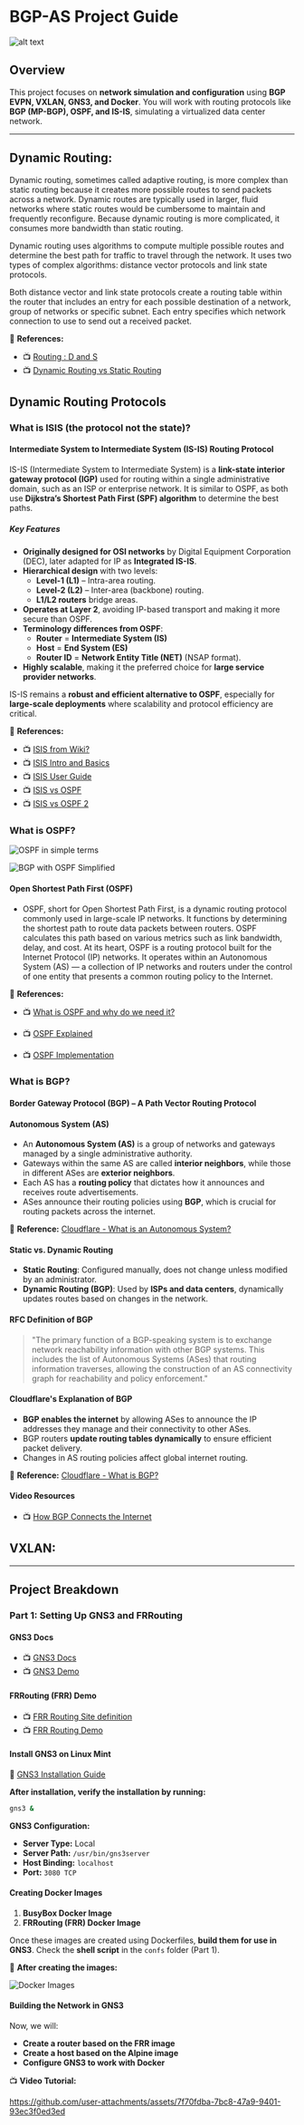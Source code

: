 # BGP-AS Project Guide

![alt text](Autonomous-Systems-connected-by-BGP.jpeg)

## Overview
This project focuses on **network simulation and configuration** using **BGP EVPN, VXLAN, GNS3, and Docker**. You will work with routing protocols like **BGP (MP-BGP), OSPF, and IS-IS**, simulating a virtualized data center network.

---

## Dynamic Routing:

Dynamic routing, sometimes called adaptive routing, is more complex than static routing because it creates more possible routes to send packets across a network. Dynamic routes are typically used in larger, fluid networks where static routes would be cumbersome to maintain and frequently reconfigure. Because dynamic routing is more complicated, it consumes more bandwidth than static routing.

Dynamic routing uses algorithms to compute multiple possible routes and determine the best path for traffic to travel through the network. It uses two types of complex algorithms: distance vector protocols and link state protocols.

Both distance vector and link state protocols create a routing table within the router that includes an entry for each possible destination of a network, group of networks or specific subnet. Each entry specifies which network connection to use to send out a received packet.

📖 **References:** 

- 📺 [Routing : D and S](https://www.techtarget.com/searchnetworking/answer/Static-and-dynamic-routing)
- 📺 [Dynamic Routing vs Static Routing](https://www.youtube.com/watch?v=da_63I7MuPo&ab_channel=NETWORKINGPLUS)


## Dynamic Routing Protocols
### What is ISIS (the protocol not the state)?

#### **Intermediate System to Intermediate System (IS-IS) Routing Protocol**  

IS-IS (Intermediate System to Intermediate System) is a **link-state interior gateway protocol (IGP)** used for routing within a single administrative domain, such as an ISP or enterprise network. It is similar to OSPF, as both use **Dijkstra’s Shortest Path First (SPF) algorithm** to determine the best paths.  

##### **Key Features**  
- **Originally designed for OSI networks** by Digital Equipment Corporation (DEC), later adapted for IP as **Integrated IS-IS**.  
- **Hierarchical design** with two levels:  
  - **Level-1 (L1)** – Intra-area routing.  
  - **Level-2 (L2)** – Inter-area (backbone) routing.  
  - **L1/L2 routers** bridge areas.  
- **Operates at Layer 2**, avoiding IP-based transport and making it more secure than OSPF.  
- **Terminology differences from OSPF**:  
  - **Router** = **Intermediate System (IS)**  
  - **Host** = **End System (ES)**  
  - **Router ID** = **Network Entity Title (NET)** (NSAP format).  
- **Highly scalable**, making it the preferred choice for **large service provider networks**.  

IS-IS remains a **robust and efficient alternative to OSPF**, especially for **large-scale deployments** where scalability and protocol efficiency are critical.

📖 **References:** 

- 📺 [ISIS from Wiki?](https://en.wikipedia.org/wiki/IS-IS)
- 📺 [ISIS Intro and Basics](https://networklessons.com/is-is/introduction-to-is-is)
- 📺 [ISIS User Guide](https://www.juniper.net/documentation/us/en/software/junos/is-is/topics/concept/is-is-routing-overview.html)
- 📺 [ISIS vs OSPF](https://momcanfixanything.com/ospf-vs-isis/)
- 📺 [ISIS vs OSPF 2](https://www.geeksforgeeks.org/difference-between-ospf-and-is-is/)



### What is OSPF?

![OSPF in simple terms](OSPF_simplified.jpg)

![BGP with OSPF Simplified](bgp-simplified.svg)

#### **Open Shortest Path First (OSPF)** 

- OSPF, short for Open Shortest Path First, is a dynamic routing protocol commonly used in large-scale IP networks. It functions by determining the shortest path to route data packets between routers. OSPF calculates this path based on various metrics such as link bandwidth, delay, and cost.
At its heart, OSPF is a routing protocol built for the Internet Protocol (IP) networks. It operates within an Autonomous System (AS) — a collection of IP networks and routers under the control of one entity that presents a common routing policy to the Internet.

📖 **References:** 

- 📺 [What is OSPF and why do we need it?](https://www.fs.com/blog/what-is-ospf-and-why-do-we-need-it-1861.html)

- 📺 [OSPF Explained](https://www.youtube.com/watch?v=kfvJ8QVJscc&ab_channel=CertBros)

- 📺 [OSPF Implementation](https://www.ciscopress.com/articles/article.asp?p=2294214)

### What is BGP?
#### **Border Gateway Protocol (BGP)** – A Path Vector Routing Protocol

#### **Autonomous System (AS)**
- An **Autonomous System (AS)** is a group of networks and gateways managed by a single administrative authority.
- Gateways within the same AS are called **interior neighbors**, while those in different ASes are **exterior neighbors**.
- Each AS has a **routing policy** that dictates how it announces and receives route advertisements.
- ASes announce their routing policies using **BGP**, which is crucial for routing packets across the internet.

📖 **Reference:** [Cloudflare - What is an Autonomous System?](https://www.cloudflare.com/en-gb/learning/network-layer/what-is-an-autonomous-system/)

#### **Static vs. Dynamic Routing**
- **Static Routing**: Configured manually, does not change unless modified by an administrator.
- **Dynamic Routing (BGP)**: Used by **ISPs and data centers**, dynamically updates routes based on changes in the network.

#### **RFC Definition of BGP**
> "The primary function of a BGP-speaking system is to exchange network reachability information with other BGP systems. This includes the list of Autonomous Systems (ASes) that routing information traverses, allowing the construction of an AS connectivity graph for reachability and policy enforcement."

#### **Cloudflare's Explanation of BGP**
- **BGP enables the internet** by allowing ASes to announce the IP addresses they manage and their connectivity to other ASes.
- BGP routers **update routing tables dynamically** to ensure efficient packet delivery.
- Changes in AS routing policies affect global internet routing.

📖 **Reference:** [Cloudflare - What is BGP?](https://www.cloudflare.com/en-gb/learning/security/glossary/what-is-bgp/)

#### **Video Resources**
- 📺 [How BGP Connects the Internet](https://www.youtube.com/watch?v=A1KXPpqlNZ4&ab_channel=EyeonTech)


## VXLAN:


---

## Project Breakdown

### **Part 1: Setting Up GNS3 and FRRouting**

#### **GNS3 Docs**
- 📺 [GNS3 Docs](https://docs.gns3.com/docs/getting-started/your-first-gns3-topology)
- 📺 [GNS3 Demo](https://www.youtube.com/watch?v=Ibe3hgP8gCA&ab_channel=DavidBombal)

#### **FRRouting (FRR) Demo**
- 📺 [FRR Routing Site definition](https://frrouting.org/)
- 📺 [FRR Routing Demo](https://www.youtube.com/watch?v=D4nk5VSUelg&ab_channel=AhmadNadeem)

#### **Install GNS3 on Linux Mint**
📖 [GNS3 Installation Guide](https://docs.gns3.com/docs/getting-started/installation/linux/)

**After installation, verify the installation by running:**
```bash
gns3 &
```
**GNS3 Configuration:**
- **Server Type:** Local
- **Server Path:** `/usr/bin/gns3server`
- **Host Binding:** `localhost`
- **Port:** `3080 TCP`

#### **Creating Docker Images**
1. **BusyBox Docker Image**
2. **FRRouting (FRR) Docker Image**

Once these images are created using Dockerfiles, **build them for use in GNS3**. Check the **shell script** in the `confs` folder (Part 1).

📌 **After creating the images:**

![Docker Images](frr_routes_busy_alpine_docker_images.png)

#### **Building the Network in GNS3**
Now, we will:
- **Create a router based on the FRR image**
- **Create a host based on the Alpine image**
- **Configure GNS3 to work with Docker**

📺 **Video Tutorial:** 

https://github.com/user-attachments/assets/7f70fdba-7bc8-47a9-9401-93ec3f0ed3ed

